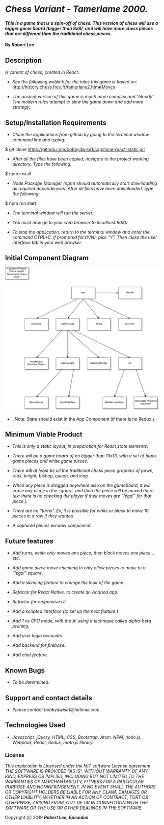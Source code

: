 # _Chess Variant - Tamerlame 2000._

#### _This is a game that is a spin-off of chess.  This version of chess will use a bigger game board (bigger than 8x8), and will have more chess pieces that are different than the traditional chess pieces._

#### By _**Robert Lee**_

## Description

_A variant of chess, created in React._

* _See the following weblink for the rules this game is based on:_
http://history.chess.free.fr/tamerlane2.htm#Moves

* _The ancient version of this game is much more complex and "bloody".  The modern rules attempt to slow the game down and add more strategy._

## Setup/Installation Requirements

* _Clone the applications from github by going to the terminal window command line and typing:_

$ git clone https://github.com/bobbydwise1/capstone-react-static.git

* _After all the files have been copied, navigate to the project working directory.  Type the following:_

$ npm install

* _Node Package Manager (npm) should automatically start downloading all required dependencies.  After all files have been downloaded, type the following:_

$ npm run start

* _The terminal window will run the server._

* _You must now go to your web browser to localhost:8080_

* _To stop the application, return to the terminal window and enter the command CTRL+C.  If prompted for (Y/N), pick "Y".  Then close the user interface tab in your web browser._

## Initial Component Diagram
![Component Image](./src/assets/images/DiagramComp.png)
* _Note: State should exist in the App Component (if there is no Redux.).

## Minimum Viable Product

* _This is only a static layout, in preparation for React state elements._

* _There will be a game board of no bigger than 13x13, with a set of black game pieces and white game pieces._

* _There will at least be all the traditional chess piece graphics of pawn, rook, knight, bishop, queen, and king._

* _When any piece is dragged anywhere else on the gameboard, it will erase any piece in the square, and then the piece will be moved there (ex: there is no checking the player if their moves are “legal” for that piece.)._

* _There are no “turns”.  Ex, it is possible for white or black to move 10 pieces in a row if they wanted._

* _A captured pieces window component._

## Future features

* _Add turns, white only moves one piece, then black moves one piece… etc._

* _Add game piece move checking to only allow pieces to move to a “legal” square._

* _Add a skinning feature to change the look of the game._

* _Refactor for React Native, to create an Andriod app._

* _Refactor for responsive UI._

* _Add a scripted interface (to set up the next feature.)_

* _Add 1 vs CPU mode, with the AI using a technique called alpha-beta pruning._

* _Add user login accounts._

* _Add backend for firebase._

* _Add chat feature._

## Known Bugs

* _To be determined._

## Support and contact details

* _Please contact bobbydwise1@hotmail.com_

## Technologies Used

* _Javascript, jQuery, HTML, CSS, Bootstrap, Atom, NPM, node.js, Webpack, React, Redux, math.js library._

### License

*This application is Licensed under the MIT software License agreement. THE SOFTWARE IS PROVIDED "AS IS", WITHOUT WARRANTY OF ANY KIND, EXPRESS OR IMPLIED, INCLUDING BUT NOT LIMITED TO THE WARRANTIES OF MERCHANTABILITY, FITNESS FOR A PARTICULAR PURPOSE AND NONINFRINGEMENT. IN NO EVENT SHALL THE AUTHORS OR COPYRIGHT HOLDERS BE LIABLE FOR ANY CLAIM, DAMAGES OR OTHER LIABILITY, WHETHER IN AN ACTION OF CONTRACT, TORT OR OTHERWISE, ARISING FROM, OUT OF OR IN CONNECTION WITH THE SOFTWARE OR THE USE OR OTHER DEALINGS IN THE SOFTWARE.*

Copyright (c) 2019 **_Robert Lee, Epicodus_**
